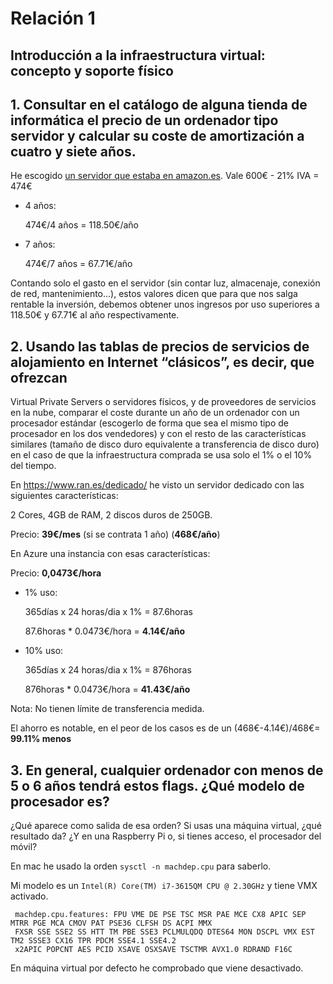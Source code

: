 # Relación 1

## Introducción a la infraestructura virtual: concepto y soporte físico

## 1. Consultar en el catálogo de alguna tienda de informática el precio de un ordenador tipo servidor y calcular su coste de amortización a cuatro y siete años.

He escogido [un servidor que estaba en amazon.es](https://www.amazon.es/HP-Processor-InfiniBand-Reacondicionado-Certificado/dp/B07QFDQ3G1/ref=sr_1_4?__mk_es_ES=ÅMÅŽÕÑ&keywords=xeon&qid=1569492741&s=computers&sr=1-4).
Vale 600€ - 21% IVA = 474€

* 4 años:

  474€/4 años = 118.50€/año
  
* 7 años:

  474€/7 años = 67.71€/año

Contando solo el gasto en el servidor (sin contar luz, almacenaje, conexión de red, mantenimiento...), estos valores dicen
 que para que nos salga rentable la inversión, debemos obtener unos ingresos por uso superiores a 118.50€ y 67.71€ 
 al año respectivamente.
 
## 2. Usando las tablas de precios de servicios de alojamiento en Internet “clásicos”, es decir, que ofrezcan 
 Virtual Private Servers o servidores físicos, y de proveedores de servicios en la nube, comparar el coste durante un 
 año de un ordenador con un procesador estándar (escogerlo de forma que sea el mismo tipo de procesador en los dos vendedores) 
 y con el resto de las características similares (tamaño de disco duro equivalente a transferencia 
 de disco duro) en el caso de que la infraestructura comprada se usa solo el 1% o el 10% del tiempo.
 
 En https://www.ran.es/dedicado/ he visto un servidor dedicado con las siguientes características:
 
  2 Cores,
  4GB de RAM,
  2 discos duros de 250GB.
  
  Precio: **39€/mes** (si se contrata 1 año) (**468€/año**)
  
  En Azure una instancia con esas características:
  
  Precio: **0,0473€/hora** 
  * 1% uso:
  
    365días x 24 horas/dia x 1% = 87.6horas 
    
    87.6horas * 0.0473€/hora = **4.14€/año**
  
  * 10% uso:
  
    365días x 24 horas/dia x 1% = 876horas 
    
    876horas * 0.0473€/hora = **41.43€/año**
  
  Nota: No tienen límite de transferencia medida.
  
  El ahorro es notable, en el peor de los casos es de un (468€-4.14€)/468€= **99.11% menos**
  
 ## 3. En general, cualquier ordenador con menos de 5 o 6 años tendrá estos flags. ¿Qué modelo de procesador es? 
 ¿Qué aparece como salida de esa orden? Si usas una máquina virtual, ¿qué resultado da? 
 ¿Y en una Raspberry Pi o, si tienes acceso, el procesador del móvil?
 
 En mac he usado la orden ```sysctl -n machdep.cpu``` para saberlo.
 
 Mi modelo es un ```Intel(R) Core(TM) i7-3615QM CPU @ 2.30GHz``` y tiene VMX activado.

~~~
 machdep.cpu.features: FPU VME DE PSE TSC MSR PAE MCE CX8 APIC SEP MTRR PGE MCA CMOV PAT PSE36 CLFSH DS ACPI MMX 
 FXSR SSE SSE2 SS HTT TM PBE SSE3 PCLMULQDQ DTES64 MON DSCPL VMX EST TM2 SSSE3 CX16 TPR PDCM SSE4.1 SSE4.2 
 x2APIC POPCNT AES PCID XSAVE OSXSAVE TSCTMR AVX1.0 RDRAND F16C
~~~

En máquina virtual por defecto he comprobado que viene desactivado.

